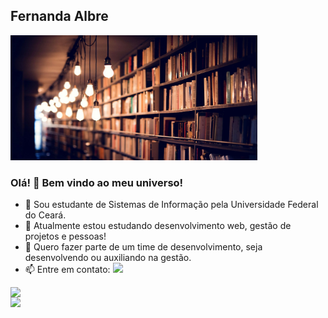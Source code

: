 ## **Fernanda Albre**

<img src="books_library_shelves_138556_1366x768.jpg" height="200" width="395"/>

### Olá! 👋   Bem vindo ao meu universo!

- 💬 Sou estudante de Sistemas de Informação pela Universidade Federal do Ceará.  
- 🌱 Atualmente estou estudando desenvolvimento web, gestão de projetos e pessoas!
- 👯 Quero fazer parte de um time de desenvolvimento, seja desenvolvendo ou auxiliando na gestão.
- 📫 Entre em contato: <a href="https://www.linkedin.com/in/fernandaalbre/" target="_blank"><img src="https://img.shields.io/badge/-LinkedIn-%230077B5?style=for-the-badge&logo=linkedin&logoColor=white" target="_blank"></a>

<img width="350px" align="left" src="https://github-readme-stats.vercel.app/api/top-langs/?username=fernandaalbre&hide=html&layout=compact&theme=synthwave"/>
<td><img width="395px" align="left" src="https://github-readme-stats.vercel.app/api?username=fernandaalbre&theme=synthwave"/>
